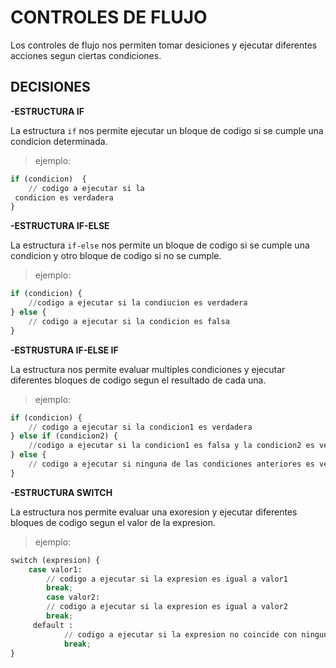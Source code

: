 # CONTROLES DE FLUJO
Los controles de flujo nos permiten tomar 
desiciones y ejecutar diferentes acciones segun ciertas condiciones.
## DECISIONES 
**-ESTRUCTURA IF** 

La estructura `if` nos permite ejecutar un bloque de codigo
si se cumple una condicion determinada.
> ejemplo:
```python
if (condicion)  {
    // codigo a ejecutar si la
 condicion es verdadera
}
```

**-ESTRUCTURA IF-ELSE**

La estructura `if-else` nos permite un bloque de codigo si se cumple una condicion y otro bloque de codigo si no se cumple.
> ejemplo:
```python
if (condicion) {
    //codigo a ejecutar si la condiucion es verdadera 
} else {
    // codigo a ejecutar si la condicion es falsa
}
```

**-ESTRUSTURA IF-ELSE IF**

La estructura nos permite evaluar multiples condiciones y ejecutar diferentes bloques de codigo segun el resultado de cada una.
>ejemplo:
```python
if (condicion) {
    // codigo a ejecutar si la condicion1 es verdadera
} else if (condicion2) {
    //codigo a ejecutar si la condicion1 es falsa y la condicion2 es veradera
} else {
    // codigo a ejecutar si ninguna de las condiciones anteriores es verdadera
}
```

**-ESTRUCTURA SWITCH**

La estructura nos permite evaluar una exoresion y ejecutar diferentes bloques de codigo segun el valor de la expresion.
> ejemplo:
``` python
switch (expresion) {
    case valor1:
        // codigo a ejecutar si la expresion es igual a valor1
        break;
        case valor2:
        // codigo a ejecutar si la expresion es igual a valor2
        break;
     default :
            // codigo a ejecutar si la expresion no coincide con ninguno de los valores anteriores
            break;
}
```


